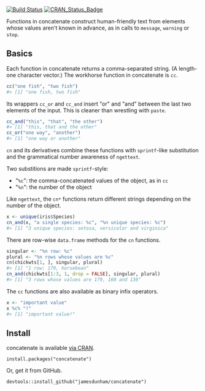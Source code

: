 [![Build Status](https://travis-ci.org/jamesdunham/concatenate.svg?branch=master)](https://travis-ci.org/jamesdunham/concatenate) [![CRAN\_Status\_Badge](http://www.r-pkg.org/badges/version/concatenate)](https://cran.r-project.org/package=concatenate)

Functions in concatenate construct human-friendly text from elements whose values aren't known in advance, as in calls to `message`, `warning` or `stop`.

Basics
------

Each function in concatenate returns a comma-separated string. (A length-one character vector.) The workhorse function in concatenate is `cc`.

``` r
cc("one fish", "two fish")
#> [1] "one fish, two fish"
```

Its wrappers `cc_or` and `cc_and` insert "or" and "and" between the last two elements of the input. This is cleaner than wrestling with `paste`.

``` r
cc_and("this", "that", "the other")
#> [1] "this, that and the other"
cc_or("one way", "another")
#> [1] "one way or another"
```

`cn` and its derivatives combine these functions with `sprintf`-like substitution and the grammatical number awareness of `ngettext`.

Two substitions are made `sprintf`-style:

-   "`%c`": the comma-concatenated values of the object, as in `cc`
-   "`%n`": the number of the object

Like `ngettext`, the `cn*` functions return different strings depending on the number of the object.

``` r
x <- unique(iris$Species)
cn_and(x, "a single species: %c", "%n unique species: %c")
#> [1] "3 unique species: setosa, versicolor and virginica"
```

There are row-wise `data.frame` methods for the `cn` functions.

``` r
singular <- "%n row: %c"
plural <- "%n rows whose values are %c"
cn(chickwts[1, ], singular, plural)
#> [1] "1 row: 179, horsebean"
cn_and(chickwts[1:3, 1, drop = FALSE], singular, plural)
#> [1] "3 rows whose values are 179, 160 and 136"
```

The `cc` functions are also available as binary infix operators.

``` r
x <- "important value"
x %c% "!"
#> [1] "important value!"
```

Install
-------

concatenate is available [via CRAN](https://cran.r-project.org/package=concatenate).

    install.packages("concatenate")

Or, get it from GitHub.

    devtools::install_github("jamesdunham/concatenate")
